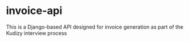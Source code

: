 # invoice-api
This is a Django-based API designed for invoice generation as part of the Kudizy interview process
